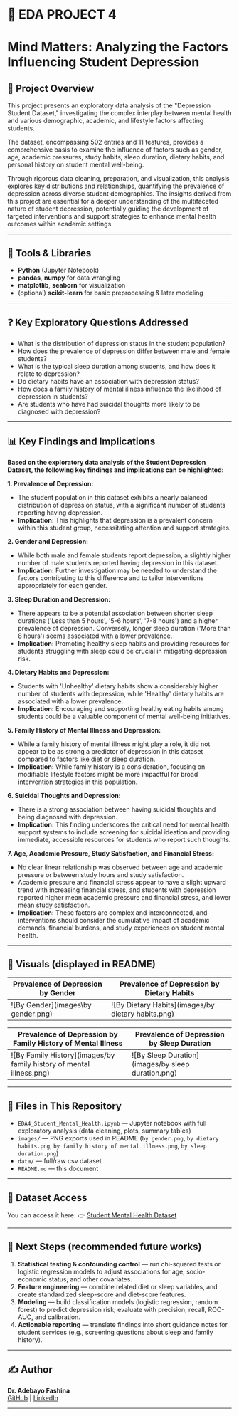 # 🧠 EDA PROJECT 4
# Mind Matters: Analyzing the Factors Influencing Student Depression

## 📌 Project Overview
This project presents an exploratory data analysis of the "Depression Student Dataset," investigating the complex interplay between mental health and various demographic, academic, and lifestyle factors affecting students.

The dataset, encompassing 502 entries and 11 features, provides a comprehensive basis to examine the influence of factors such as gender, age, academic pressures, study habits, sleep duration, dietary habits, and personal history on student mental well-being.

Through rigorous data cleaning, preparation, and visualization, this analysis explores key distributions and relationships, quantifying the prevalence of depression across diverse student demographics. The insights derived from this project are essential for a deeper understanding of the multifaceted nature of student depression, potentially guiding the development of targeted interventions and support strategies to enhance mental health outcomes within academic settings.

---

## 🧰 Tools & Libraries
- **Python** (Jupyter Notebook)  
- **pandas**, **numpy** for data wrangling  
- **matplotlib**, **seaborn** for visualization  
- (optional) **scikit-learn** for basic preprocessing & later modeling

---

## ❓ Key Exploratory Questions Addressed
- What is the distribution of depression status in the student population?
- How does the prevalence of depression differ between male and female students?
- What is the typical sleep duration among students, and how does it relate to depression?
- Do dietary habits have an association with depression status?
- How does a family history of mental illness influence the likelihood of depression in students?
- Are students who have had suicidal thoughts more likely to be diagnosed with depression?

---

## 📊 Key Findings and Implications

**Based on the exploratory data analysis of the Student Depression Dataset, the following key findings and implications can be highlighted:**

**1. Prevalence of Depression:**
- The student population in this dataset exhibits a nearly balanced distribution of depression status, with a significant number of students reporting having depression.
- **Implication:** This highlights that depression is a prevalent concern within this student group, necessitating attention and support strategies.

**2. Gender and Depression:**
- While both male and female students report depression, a slightly higher number of male students reported having depression in this dataset.
- **Implication:** Further investigation may be needed to understand the factors contributing to this difference and to tailor interventions appropriately for each gender.

**3. Sleep Duration and Depression:**
- There appears to be a potential association between shorter sleep durations ('Less than 5 hours', '5-6 hours', '7-8 hours') and a higher prevalence of depression. Conversely, longer sleep duration ('More than 8 hours') seems associated with a lower prevalence.
- **Implication:** Promoting healthy sleep habits and providing resources for students struggling with sleep could be crucial in mitigating depression risk.

**4. Dietary Habits and Depression:**
- Students with 'Unhealthy' dietary habits show a considerably higher number of students with depression, while 'Healthy' dietary habits are associated with a lower prevalence.
- **Implication:** Encouraging and supporting healthy eating habits among students could be a valuable component of mental well-being initiatives.

**5. Family History of Mental Illness and Depression:**
- While a family history of mental illness might play a role, it did not appear to be as strong a predictor of depression in this dataset compared to factors like diet or sleep duration.
- **Implication:** While family history is a consideration, focusing on modifiable lifestyle factors might be more impactful for broad intervention strategies in this population.

**6. Suicidal Thoughts and Depression:**
- There is a strong association between having suicidal thoughts and being diagnosed with depression.
- **Implication:** This finding underscores the critical need for mental health support systems to include screening for suicidal ideation and providing immediate, accessible resources for students who report such thoughts.

**7. Age, Academic Pressure, Study Satisfaction, and Financial Stress:**
- No clear linear relationship was observed between age and academic pressure or between study hours and study satisfaction.
- Academic pressure and financial stress appear to have a slight upward trend with increasing financial stress, and students with depression reported higher mean academic pressure and financial stress, and lower mean study satisfaction.
- **Implication:** These factors are complex and interconnected, and interventions should consider the cumulative impact of academic demands, financial burdens, and study experiences on student mental health.

---

## 📸 Visuals (displayed in README)

| Prevalence of Depression by Gender | Prevalence of Depression by Dietary Habits |
|----------------------|----------------|
| ![By Gender](images\by gender.png) | ![By Dietary Habits](images/by dietary habits.png) |

| Prevalence of Depression by Family History of Mental Illness | Prevalence of Depression by Sleep Duration |
|----------------------------------|----------------|
| ![By Family History](images/by family history of mental illness.png) | ![By Sleep Duration](images/by sleep duration.png) |

---

## 📁 Files in This Repository
- `EDA4_Student_Mental_Health.ipynb` — Jupyter notebook with full exploratory analysis (data cleaning, plots, summary tables)  
- `images/` — PNG exports used in README (`by gender.png`, `by dietary habits.png`, `by family history of mental illness.png`, `by sleep duration.png`)  
- `data/` — full/raw csv dataset  
- `README.md` — this document

---

## 📂 Dataset Access
You can access it here:
👉 [Student Mental Health Dataset](https://www.kaggle.com/datasets/ikynahidwin/depression-student-dataset?resource=download)

---

## 🚀 Next Steps (recommended future works)
1. **Statistical testing & confounding control** — run chi-squared tests or logistic regression models to adjust associations for age, socio-economic status, and other covariates.  
2. **Feature engineering** — combine related diet or sleep variables, and create standardized sleep-score and diet-score features.  
3. **Modeling** — build classification models (logistic regression, random forest) to predict depression risk; evaluate with precision, recall, ROC-AUC, and calibration.  
4. **Actionable reporting** — translate findings into short guidance notes for student services (e.g., screening questions about sleep and family history).  

---

## ✍️ Author
**Dr. Adebayo Fashina**  
[GitHub](https://github.com/dradebayotech) | [LinkedIn](https://www.linkedin.com/in/your-link-here)

---
